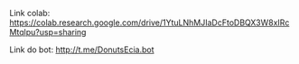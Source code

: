 Link colab: https://colab.research.google.com/drive/1YtuLNhMJIaDcFtoDBQX3W8xIRcMtqlpu?usp=sharing

Link do bot: http://t.me/DonutsEcia.bot
